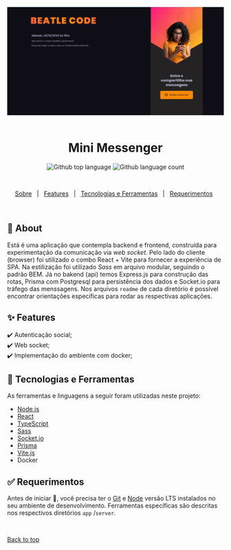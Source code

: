 <div align="center" id="top"> 
  <img src="./app/public/assets/preview.png" alt="Mini Messenger preview" />
</div>
  &#xa0;

<h1 align="center">Mini Messenger</h1>

<p align="center">
  <img alt="Github top language" src="https://img.shields.io/github/languages/top/ManuCoutinho/mini-messenger?color=f25f4c">
  <img alt="Github language count" src="https://img.shields.io/github/languages/count/ManuCoutinho/mini-messenger?color=f25f4c">
</p>

&#xa0;

<p align="center">
  <a href="#dart-about">Sobre</a> &#xa0; | &#xa0; 
  <a href="#sparkles-features">Features</a> &#xa0; | &#xa0;
  <a href="#rocket-technologies">Tecnologias e Ferramentas</a> &#xa0; | &#xa0;
  <a href="#white_check_mark-requirements">Requerimentos</a> &#xa0;
</p>

&#xa0;

## :dart: About ##

Está é uma aplicação que contempla backend e frontend, construída para experimentação da comunicação via _web socket_.
Pelo lado do cliente (browser) foi utilizado o combo React + Vite para fornecer a experiência de SPA. Na estilização foi utilizado _Sass_ em arquivo modular, seguindo o padrão BEM.
Já no bakend (api) temos Express.js para construção das rotas, Prisma com Postgresql para persistência dos dados e Socket.io para tráfego das menssagens.
Nos arquivos `readme` de cada diretório é possível encontrar orientações específicas para rodar as respectivas aplicações.

## :sparkles: Features ##

:heavy_check_mark: Autenticação social;\
:heavy_check_mark: Web socket;\
:heavy_check_mark: Implementação do ambiente com docker;

## :rocket: Tecnologias e Ferramentas ##

As ferramentas e linguagens a seguir foram utilizadas neste projeto:

- [Node.js](https://nodejs.org/en/)
- [React](https://pt-br.reactjs.org/)
- [TypeScript](https://www.typescriptlang.org/)
- [Sass](https://sass-lang.com)
- [Socket.io](https://socket.io)
- [Prisma](https://www.prisma.io)
- [Vite.js](https://vitejs.dev)
- Docker


## :white_check_mark: Requerimentos ##

Antes de iniciar :checkered_flag:, você precisa ter o [Git](https://git-scm.com) e [Node](https://nodejs.org/en/) versão LTS instalados no seu ambiente de desenvolvimento. Ferramentas específicas são descritas nos respectivos diretórios `app` /`server`.


&#xa0;

<a href="#top">Back to top</a>
